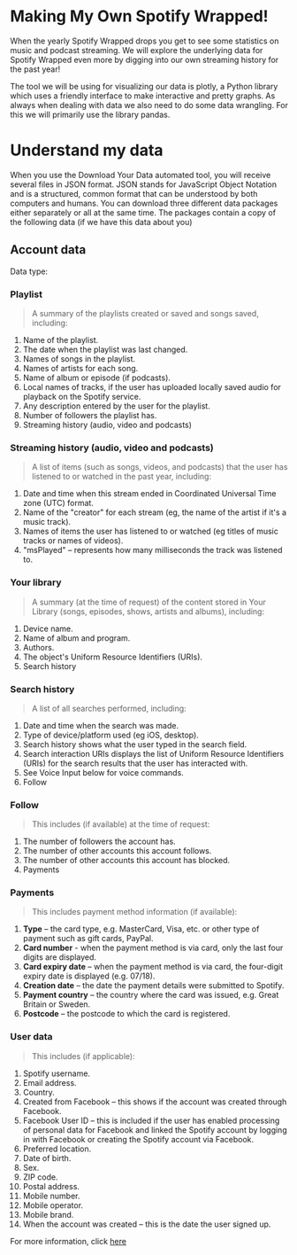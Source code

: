 # Making My Own Spotify Wrapped!
When the yearly Spotify Wrapped drops you get to see some statistics on music and podcast streaming. We will explore the underlying data for Spotify Wrapped even more by digging into our own streaming history for the past year!

The tool we will be using for visualizing our data is plotly, a Python library which uses a friendly interface to make interactive and pretty graphs. As always when dealing with data we also need to do some data wrangling. For this we will primarily use the library pandas.




# Understand my data
When you use the Download Your Data automated tool, you will receive several files in JSON format. JSON stands for JavaScript Object Notation and is a structured, common format that can be understood by both computers and humans. You can download three different data packages either separately or all at the same time. The packages contain a copy of the following data (if we have this data about you)

## Account data

Data type:

### Playlist

> A summary of the playlists created or saved and songs saved, including:

1. Name of the playlist.
2. The date when the playlist was last changed.
3. Names of songs in the playlist.
4. Names of artists for each song.
5. Name of album or episode (if podcasts).
6. Local names of tracks, if the user has uploaded locally saved audio for playback on the Spotify service.
7. Any description entered by the user for the playlist.
8. Number of followers the playlist has.
9. Streaming history (audio, video and podcasts)

### Streaming history (audio, video and podcasts)

> A list of items (such as songs, videos, and podcasts) that the user has listened to or watched in the past year, including:

1. Date and time when this stream ended in Coordinated Universal Time zone (UTC) format.
2. Name of the "creator" for each stream (eg, the name of the artist if it's a music track).
3. Names of items the user has listened to or watched (eg titles of music tracks or names of videos).
4. "msPlayed" – represents how many milliseconds the track was listened to.

### Your library

> A summary (at the time of request) of the content stored in Your Library (songs, episodes, shows, artists and albums), including:

1. Device name.
2. Name of album and program.
3. Authors.
4. The object's Uniform Resource Identifiers (URIs).
5. Search history

### Search history

> A list of all searches performed, including:

1. Date and time when the search was made.
2. Type of device/platform used (eg iOS, desktop).
3. Search history shows what the user typed in the search field.
4. Search interaction URIs displays the list of Uniform Resource Identifiers (URIs) for the search results that the user has interacted with.
5. See Voice Input below for voice commands.
6. Follow

### Follow

>This includes (if available) at the time of request:

1. The number of followers the account has.
2. The number of other accounts this account follows.
3. The number of other accounts this account has blocked.
4. Payments

### Payments

> This includes payment method information (if available):

1. **Type** – the card type, e.g. MasterCard, Visa, etc. or other type of payment such as gift cards, PayPal.
2. **Card number** - when the payment method is via card, only the last four digits are displayed.
3. **Card expiry date** – when the payment method is via card, the four-digit expiry date is displayed (e.g. 07/18).
4. **Creation date** – the date the payment details were submitted to Spotify.
5. **Payment country** – the country where the card was issued, e.g. Great Britain or Sweden.
6. **Postcode** – the postcode to which the card is registered.

### User data

> This includes (if applicable):

1. Spotify username.
2. Email address.
3. Country.
4. Created from Facebook – this shows if the account was created through Facebook.
5. Facebook User ID – this is included if the user has enabled processing of personal data for Facebook and linked the Spotify account by logging in with Facebook or creating the Spotify account via Facebook.
6. Preferred location.
7. Date of birth.
8. Sex.
9. ZIP code.
10. Postal address.
11. Mobile number.
12. Mobile operator.
13. Mobile brand.
14. When the account was created – this is the date the user signed up.


For more information, click [here]


[here]: https://support.spotify.com/se/article/understanding-my-data/
